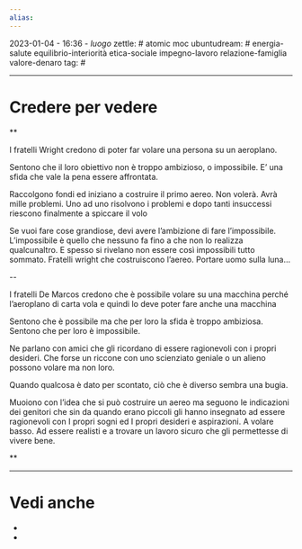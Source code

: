 ```yaml
---
alias: 
---
```

2023-01-04 - 16:36 - *luogo*
zettle: # atomic moc
ubuntudream: # energia-salute equilibrio-interiorità etica-sociale impegno-lavoro relazione-famiglia valore-denaro 
tag: #

---
# Credere per vedere


**

I fratelli Wright credono di poter far volare una persona su un aeroplano.

Sentono che il loro obiettivo non è troppo ambizioso, o impossibile. E’ una sfida che vale la pena essere affrontata.

Raccolgono fondi ed iniziano a costruire il primo aereo. Non volerà. Avrà mille problemi. Uno ad uno risolvono i problemi e dopo tanti insuccessi riescono finalmente a spiccare il volo

Se vuoi fare cose grandiose, devi avere l’ambizione di fare l’impossibile. L’impossibile è quello che nessuno fa fino a che non lo realizza qualcunaltro. E spesso si rivelano non essere così impossibili tutto sommato. Fratelli wright che costruiscono l’aereo. Portare uomo sulla luna…

  

--

I fratelli De Marcos credono che è possibile volare su una macchina perché l’aeroplano di carta vola e quindi lo deve poter fare anche una macchina

Sentono che è possibile ma che per loro la sfida è troppo ambiziosa. Sentono che per loro è impossibile.

Ne parlano con amici che gli ricordano di essere ragionevoli con i propri desideri. Che forse un riccone con uno scienziato geniale o un alieno possono volare ma non loro.

  

Quando qualcosa è dato per scontato, ciò che è diverso sembra una bugia.

  

Muoiono con l’idea che si può costruire un aereo ma seguono le indicazioni dei genitori che sin da quando erano piccoli gli hanno insegnato ad essere ragionevoli con I propri sogni ed I propri desideri e aspirazioni. A volare basso. Ad essere realisti e a trovare un lavoro sicuro che gli permettesse di vivere bene.

  
**


---
# Vedi anche
- 
- 